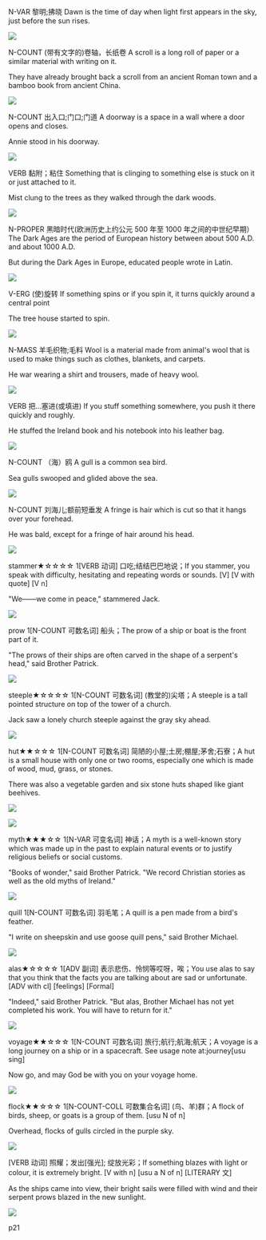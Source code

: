 
N-VAR 黎明;拂晓 
Dawn is the time of day when light first appears in the sky, just before the sun rises.

![](https://static.pexels.com/photos/1730/dawn-sunset-night-sunrise.jpg)


N-COUNT (带有文字的)卷轴，长纸卷 
A scroll is a long roll of paper or a similar material with writing on it.

They have already brought back a scroll from an ancient Roman town and a bamboo book from ancient China.

![](http://images.freeimages.com/images/premium/previews/4277/42771636-blank-antique-scroll.jpg)


N-COUNT 出入口;门口;门道 
A doorway is a space in a wall where a door opens and closes.

Annie stood in his doorway.

![](http://www.joint-pain-solutions.com/images/low-doorway.jpg)


VERB 黏附；粘住 
Something that is clinging to something else is stuck on it or just attached to it.

Mist clung to the trees as they walked through the dark woods.

![](http://imgc.allpostersimages.com/images/P-488-488-90/28/2807/LDZOD00Z/poster/tim-laman-a-tree-frog-clings-to-the-trunk-of-a-tree.jpg)


N-PROPER 黑暗时代(欧洲历史上约公元 500 年至 1000 年之间的中世纪早期） 
The Dark Ages are the period of European history between about 500 A.D. and about 1000 A.D.

But during the Dark Ages in Europe, educated people wrote in Latin.

![](http://s3.amazonaws.com/s3.timetoast.com/public/uploads/photos/1801533/Dark-Ages.jpg?1317826094)


V-ERG (使)旋转 
If something spins or if you spin it, it turns quickly around a central point

The tree house started to spin.

![](http://www.physicsforidiots.com/ParticlesandForces/spin.jpg)


N-MASS 羊毛织物;毛料 
Wool is a material made from animal's wool that is used to make things such as clothes, blankets, and carpets.

He war wearing a shirt and trousers, made of heavy wool.

![](http://g01.a.alicdn.com/kf/HTB1luKUNFXXXXXwXXXXq6xXFXXXR/Women-font-b-wool-b-font-pullovers-100-Merino-font-b-Wool-b-font-Long-sleeve.jpg)


VERB 把…塞进(或填进) 
If you stuff something somewhere, you push it there quickly and roughly.

He stuffed the Ireland book and his notebook into his leather bag.

![](http://dentonestateplanninglawyer.com/wp-content/uploads/2016/09/stuff.jpg)


N-COUNT （海）鸥 
A gull is a common sea bird.

Sea gulls swooped and glided above the sea.

![](http://www.pestproducts.com/images/Western-Gull.jpg)

N-COUNT 刘海儿;额前短垂发
A fringe is hair which is cut so that it hangs over your forehead.

He was bald, except for a fringe of hair around his head.

![](http://cdn-img.instyle.com/sites/default/files/styles/480xflex/public/migrated_assets/galleries/screen_shot_2016-12-13_at_10.05.44.png?itok=ivj0dhJT)

stammer★☆☆☆☆
1[VERB 动词] 口吃;结结巴巴地说；If you stammer, you speak with difficulty, hesitating and repeating words or sounds. [V] [V with quote] [V n]

"We——we come in peace," stammered Jack.

![](http://yourdost-blog-images.s3-ap-southeast-1.amazonaws.com/wp-content/uploads/2016/02/26211625/stammering-compressor-1.jpg)

prow
1[N-COUNT 可数名词] 船头；The prow of a ship or boat is the front part of it.

"The prows of their ships are often carved in the shape of a serpent's head," said Brother Patrick.

![](http://cf.ydcdn.net/1.0.1.80/images/main/A5prow.jpg)

steeple★☆☆☆☆
1[N-COUNT 可数名词] (教堂的)尖塔；A steeple is a tall pointed structure on top of the tower of a church.

Jack saw a lonely church steeple against the gray sky ahead.

![](http://www.preachingrally.com/wp-content/uploads/2011/02/steeple.jpg)

hut★★☆☆☆
1[N-COUNT 可数名词] 简陋的小屋;土房;棚屋;茅舍;石寮；A hut is a small house with only one or two rooms, especially one which is made of wood, mud, grass, or stones.

There was also a vegetable garden and six stone huts shaped like giant beehives.

![](https://i.ytimg.com/vi/P73REgj-3UE/maxresdefault.jpg)

![](https://santoscascayan.files.wordpress.com/2016/03/central-ethiopia-hut.jpg)

myth★★★☆☆
1[N-VAR 可变名词] 神话；A myth is a well-known story which was made up in the past to explain natural events or to justify religious beliefs or social customs.

"Books of wonder," said Brother Patrick. "We record Christian stories as well as the old myths of Ireland."

![](https://upload.wikimedia.org/wikipedia/commons/thumb/1/1b/Bartolomeo_di_Giovanni_-_The_Myth_of_Io_-_Walters_37421.jpg/1200px-Bartolomeo_di_Giovanni_-_The_Myth_of_Io_-_Walters_37421.jpg)

quill
1[N-COUNT 可数名词] 羽毛笔；A quill is a pen made from a bird's feather.

"I write on sheepskin and use goose quill pens," said Brother Michael.

![](http://www.ldoceonline.com/media/english/illustration/quill.jpg)

alas★☆☆☆☆
1[ADV 副词] 表示悲伤、怜悯等哎呀，唉；You use alas to say that you think that the facts you are talking about are sad or unfortunate. [ADV with cl] [feelings] [Formal]

"Indeed," said Brother Patrick. "But alas, Brother Michael has not yet completed his work. You will have to return for it."

![](https://i.ytimg.com/vi/2n0TUqsGtNk/maxresdefault.jpg)

voyage★★☆☆☆
1[N-COUNT 可数名词] 旅行;航行;航海;航天；A voyage is a long journey on a ship or in a spacecraft. See usage note at:journey[usu sing]

Now go, and may God be with you on your voyage home.

![](http://www.anmm.gov.au/~/media/Media/Learn/Voyage%20Game/VoyageLeavingPort_1020X500.jpg?h=500&w=1020)

flock★★☆☆☆
1[N-COUNT-COLL 可数集合名词] (鸟、羊)群；A flock of birds, sheep, or goats is a group of them. [usu N of n]

Overhead, flocks of gulls circled in the purple sky.

![](https://www.naturettl.com/wp-content/uploads/2014/08/how-to-photograph-bird-flocks-4.jpg)

[VERB 动词] 照耀；发出[强光]; 绽放光彩；If something blazes with light or colour, it is extremely bright. [V with n] [usu a N of n] [LITERARY 文]

As the ships came into view, their bright sails were filled with wind and their serpent prows blazed in the new sunlight.

![](https://gadgetflowcdn.com/wp-content/uploads/2014/08/BLAZE-Bike-Light-03.jpg)

p21




